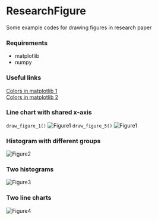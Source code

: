 # ResearchFigure
Some example codes for drawing figures in research paper

### Requirements
- matplotlib
- numpy

### Useful links
[Colors in matplotlib 1](https://matplotlib.org/stable/gallery/color/named_colors.html) </br>
[Colors in matplotlib 2](https://matplotlib.org/stable/tutorials/colors/colors.html) </br>

### Line chart with shared x-axis
``` draw_figure_1() ```
![Figure1](https://github.com/DaoD/ResearchFigure/blob/main/pics/figure1.png)
``` draw_figure_5() ```
![Figure1](https://github.com/DaoD/ResearchFigure/blob/main/pics/figure5.png)

### Histogram with different groups
![Figure2](https://github.com/DaoD/ResearchFigure/blob/main/pics/figure2.png)

### Two histograms
![Figure3](https://github.com/DaoD/ResearchFigure/blob/main/pics/figure3.png)

### Two line charts
![Figure4](https://github.com/DaoD/ResearchFigure/blob/main/pics/figure4.png)


